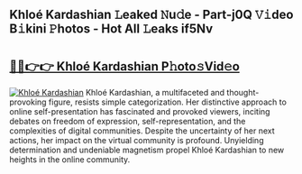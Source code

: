 ## Khloé Kardashian 𝙻eaked 𝙽u𝚍e - Part-j0Q 𝚅𝚒deo B𝚒kini 𝙿hotos - Hot All 𝙻eaks if5Nv

# <h2><a href="http://ld0i3n.urlbe.top/?page=Khlo%c3%a9+Kardashian">🔗🔗👉👉 Khloé Kardashian P𝚑oto𝚜Vid𝚎o</a></h2>

[![Khloé Kardashian](https://i.imgur.com/eBuTRDB.gif)](http://ld0i3n.urlbe.top/?page=Khlo%c3%a9+Kardashian)
Khloé Kardashian, a multifaceted and thought-provoking figure, resists simple categorization. Her distinctive approach to online self-presentation has fascinated and provoked viewers, inciting debates on freedom of expression, self-representation, and the complexities of digital communities. Despite the uncertainty of her next actions, her impact on the virtual community is profound. Unyielding determination and undeniable magnetism propel Khloé Kardashian to new heights in the online community.
